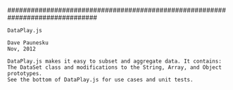 ###############################################################################

	DataPlay.js 

	Dave Paunesku
	Nov, 2012

	DataPlay.js makes it easy to subset and aggregate data. It contains: 
	The DataSet class and modifications to the String, Array, and Object prototypes.
	See the bottom of DataPlay.js for use cases and unit tests.

	